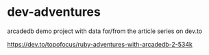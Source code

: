 # dev-adventures
arcadedb demo project with data for/from the article series on dev.to

https://dev.to/topofocus/ruby-adventures-with-arcadedb-2-534k
